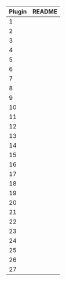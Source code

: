 | Plugin | README |
| - | - |
|  1   |  |
|  2   |  |
|  3   |  |
|  4   |  |
|  5   |  |
|  6   |  |
|  7   |  |
|  8   |  |
|  9   |  |
|  10  |  |
|  11  |  |
|  12  |  |
|  13  |  |
|  14  |  |
|  15  |  |
|  16  |  |
|  17  |  |
|  18  |  |
|  19  |  |
|  20  |  |
|  21  |  |
|  22  |  |
|  23  |  |
|  24  |  |
|  25  |  |
|  26  |  |
|  27  |  |

